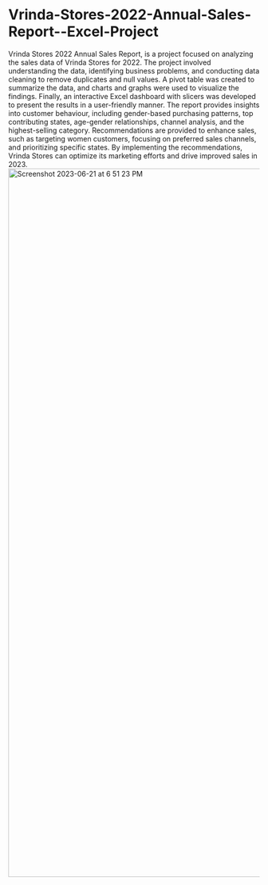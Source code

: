 # Vrinda-Stores-2022-Annual-Sales-Report--Excel-Project
Vrinda Stores 2022 Annual Sales Report, is a project focused on analyzing the sales data of Vrinda Stores for 2022. The project involved understanding the data, identifying business problems, and conducting data cleaning to remove duplicates and null values. A pivot table was created to summarize the data, and charts and graphs were used to visualize the findings. Finally, an interactive Excel dashboard with slicers was developed to present the results in a user-friendly manner. The report provides insights into customer behaviour, including gender-based purchasing patterns, top contributing states, age-gender relationships, channel analysis, and the highest-selling category. Recommendations are provided to enhance sales, such as targeting women customers, focusing on preferred sales channels, and prioritizing specific states. By implementing the recommendations, Vrinda Stores can optimize its marketing efforts and drive improved sales in 2023.
<img width="1418" alt="Screenshot 2023-06-21 at 6 51 23 PM" src="https://github.com/MohammedShehbazDamkar/Vrinda-Stores-2022-Annual-Sales-Report/assets/108462527/12294c1d-947c-48f1-85b6-03a777a1c427">

